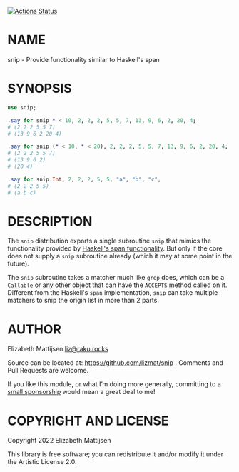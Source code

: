 [![Actions Status](https://github.com/lizmat/span/actions/workflows/test.yml/badge.svg)](https://github.com/lizmat/span/actions)

NAME
====

snip - Provide functionality similar to Haskell's span

SYNOPSIS
========

```raku
use snip;

.say for snip * < 10, 2, 2, 2, 5, 5, 7, 13, 9, 6, 2, 20, 4;
# (2 2 2 5 5 7)
# (13 9 6 2 20 4)

.say for snip (* < 10, * < 20), 2, 2, 2, 5, 5, 7, 13, 9, 6, 2, 20, 4;
# (2 2 2 5 5 7)
# (13 9 6 2)
# (20 4)

.say for snip Int, 2, 2, 2, 5, 5, "a", "b", "c";
# (2 2 2 5 5)
# (a b c)
```

DESCRIPTION
===========

The `snip` distribution exports a single subroutine `snip` that mimics the functionality provided by [Haskell's span functionality](https://hackage.haskell.org/package/base-4.16.1.0/docs/Prelude.html#v:snip). But only if the core does not supply a `snip` subroutine already (which it may at some point in the future).

The `snip` subroutine takes a matcher much like `grep` does, which can be a `Callable` or any other object that can have the `ACCEPTS` method called on it. Different from the Haskell's `span` implementation, `snip` can take multiple matchers to snip the origin list in more than 2 parts.

AUTHOR
======

Elizabeth Mattijsen <liz@raku.rocks>

Source can be located at: https://github.com/lizmat/snip . Comments and Pull Requests are welcome.

If you like this module, or what I’m doing more generally, committing to a [small sponsorship](https://github.com/sponsors/lizmat/) would mean a great deal to me!

COPYRIGHT AND LICENSE
=====================

Copyright 2022 Elizabeth Mattijsen

This library is free software; you can redistribute it and/or modify it under the Artistic License 2.0.

